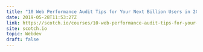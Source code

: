 ```yaml
---
title: "10 Web Performance Audit Tips for Your Next Billion Users in 2019: Delivering Optimized Resources"
date: 2019-05-28T11:53:27Z
link: https://scotch.io/courses/10-web-performance-audit-tips-for-your-next-billion-users-in-2019/delivering-optimized-resources?utm_medium=RSS&utm_source=hune
site: scotch.io
topic: Webdev
draft: false
---
```

